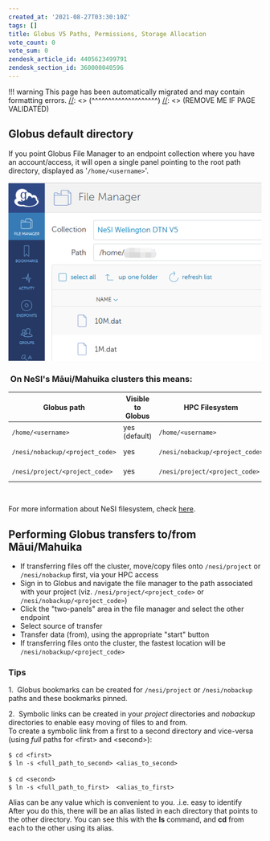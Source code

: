 ```yaml
---
created_at: '2021-08-27T03:30:10Z'
tags: []
title: Globus V5 Paths, Permissions, Storage Allocation
vote_count: 0
vote_sum: 0
zendesk_article_id: 4405623499791
zendesk_section_id: 360000040596
---
```




[//]: <> (REMOVE ME IF PAGE VALIDATED)
[//]: <> (vvvvvvvvvvvvvvvvvvvv)
!!! warning
    This page has been automatically migrated and may contain formatting errors.
[//]: <> (^^^^^^^^^^^^^^^^^^^^)
[//]: <> (REMOVE ME IF PAGE VALIDATED)

## Globus default directory

If you point Globus File Manager to an endpoint collection where you
have an account/access, it will open a single panel pointing to the root
path directory, displayed as '`/home/<username>`'.

![mceclip0.png](../../assets/images/Globus_V5_Paths-Permissions-Storage_Allocation.png)

###  On NeSI's Māui/Mahuika clusters this means:

| Globus path                     | Visible to Globus | HPC Filesystem                  | Globus usage              | Permissions           |
|---------------------------------|-------------------|---------------------------------|---------------------------|-----------------------|
| `/home/<username>`              | yes (default)     | `/home/<username>`              | possible, not recommended | read and write access |
| `/nesi/nobackup/<project_code>` | yes               | `/nesi/nobackup/<project_code>` | yes                       | read and write access |
| `/nesi/project/<project_code>`  | yes               | `/nesi/project/<project_code>`  | yes                       | **read only** access  |

 

For more information about NeSI filesystem, check
[here](../../Storage/File_Systems_and_Quotas/NeSI_File_Systems_and_Quotas.md).

## Performing Globus transfers to/from Māui/Mahuika

-   If transferring files off the cluster, move/copy files onto
    `/nesi/project` or `/nesi/nobackup` first, via your HPC access
-   Sign in to Globus and navigate the file manager to the path
    associated with your project (viz. `/nesi/project/<project_code>` or
    `/nesi/nobackup/<project_code>`)
-   Click the "two-panels" area in the file manager and select the other
    endpoint
-   Select source of transfer
-   Transfer data (from), using the appropriate "start" button
-   If transferring files onto the cluster, the fastest location will be
    `/nesi/nobackup/<project_code>`

### Tips

1.  Globus bookmarks can be created for `/nesi/project` or
`/nesi/nobackup` paths and these bookmarks pinned.

2.  Symbolic links can be created in your *project* directories and
*nobackup* directories to enable easy moving of files to and from.  
To create a symbolic link from a first to a second directory and
vice-versa (using *full* paths for &lt;first&gt; and &lt;second&gt;):

``` sl
$ cd <first>
$ ln -s <full_path_to_second> <alias_to_second>
 
$ cd <second>
$ ln -s <full_path_to_first>  <alias_to_first>
```

Alias can be any value which is convenient to you. .i.e. easy to
identify  
After you do this, there will be an alias listed in each directory that
points to the other directory. You can see this with the **ls** command,
and **cd** from each to the other using its alias.

 